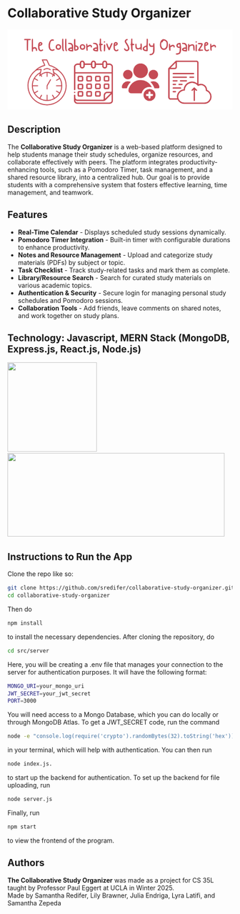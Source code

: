 # Collaborative Study Organizer
<p align="center">
    <img src="public/images/front-page-logo.png">
</p>

## **Description**
The **Collaborative Study Organizer** is a web-based platform designed to help students manage their study schedules, organize resources, and collaborate effectively with peers. The platform integrates productivity-enhancing tools, such as a Pomodoro Timer, task management, and a shared resource library, into a centralized hub. Our goal is to provide students with a comprehensive system that fosters effective learning, time management, and teamwork.

## **Features**
- **Real-Time Calendar** - Displays scheduled study sessions dynamically.
- **Pomodoro Timer Integration** - Built-in timer with configurable durations to enhance productivity.
- **Notes and Resource Management** - Upload and categorize study materials (PDFs) by subject or topic.
- **Task Checklist** - Track study-related tasks and mark them as complete.
- **Library/Resource Search** - Search for curated study materials on various academic topics.
- **Authentication & Security** - Secure login for managing personal study schedules and Pomodoro sessions.
- **Collaboration Tools** - Add friends, leave comments on shared notes, and work together on study plans.

## **Technology: Javascript, MERN Stack (MongoDB, Express.js, React.js, Node.js)**

<img src="https://static.vecteezy.com/system/resources/previews/027/127/463/non_2x/javascript-logo-javascript-icon-transparent-free-png.png" width="200" height="200"> <img src="https://upload.wikimedia.org/wikipedia/commons/9/94/MERN-logo.png" width="486" height="187">

## **Instructions to Run the App**
Clone the repo like so:
```bash
git clone https://github.com/sredifer/collaborative-study-organizer.git
cd collaborative-study-organizer
```
Then do
```bash
npm install
```
to install the necessary dependencies. After cloning the repository, do
```bash
cd src/server
```
Here, you will be creating a .env file that manages your connection to the server for authentication purposes. It will have the following format:
```bash
MONGO_URI=your_mongo_uri
JWT_SECRET=your_jwt_secret
PORT=3000
``` 
You will need access to a Mongo Database, which you can do locally or through MongoDB Atlas. 
To get a JWT_SECRET code, run the command
```bash 
node -e "console.log(require('crypto').randomBytes(32).toString('hex'))"
```
in your terminal, which will help with authentication. You can then run 
```bash
node index.js.
```
to start up the backend for authentication. To set up the backend for file uploading, run
```bash
node server.js
```
Finally, run
```bash
npm start
```
to view the frontend of the program.

## **Authors**
**The Collaborative Study Organizer** was made as a project for CS 35L taught by Professor Paul Eggert at UCLA in Winter 2025.
</br>
Made by Samantha Redifer, Lily Brawner, Julia Endriga, Lyra Latifi, and Samantha Zepeda  

